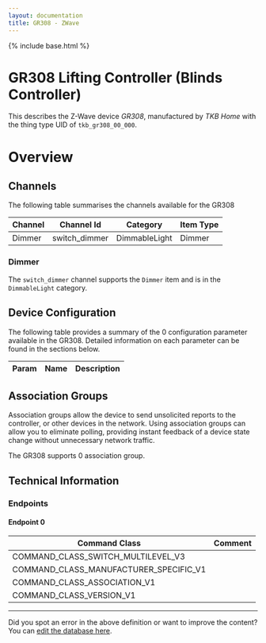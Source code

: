 ```yaml
---
layout: documentation
title: GR308 - ZWave
---
```


{% include base.html %}

# GR308 Lifting Controller (Blinds Controller)
This describes the Z-Wave device *GR308*, manufactured by *TKB Home* with the thing type UID of ```tkb_gr308_00_000```.

# Overview

## Channels
The following table summarises the channels available for the GR308

| Channel | Channel Id | Category | Item Type |
|---------|------------|----------|-----------|
| Dimmer | switch_dimmer | DimmableLight | Dimmer | 

### Dimmer
The ```switch_dimmer``` channel supports the ```Dimmer``` item and is in the ```DimmableLight``` category.



## Device Configuration
The following table provides a summary of the 0 configuration parameter available in the GR308.
Detailed information on each parameter can be found in the sections below.

| Param | Name  | Description |
|-------|-------|-------------|

## Association Groups
Association groups allow the device to send unsolicited reports to the controller, or other devices in the network. Using association groups can allow you to eliminate polling, providing instant feedback of a device state change without unnecessary network traffic.

The GR308 supports 0 association group.

## Technical Information

### Endpoints

#### Endpoint 0

| Command Class | Comment |
|---------------|---------|
| COMMAND_CLASS_SWITCH_MULTILEVEL_V3| |
| COMMAND_CLASS_MANUFACTURER_SPECIFIC_V1| |
| COMMAND_CLASS_ASSOCIATION_V1| |
| COMMAND_CLASS_VERSION_V1| |

---

Did you spot an error in the above definition or want to improve the content?
You can [edit the database here](http://www.cd-jackson.com/index.php/zwave/zwave-device-database/zwave-device-list/devicesummary/712).
